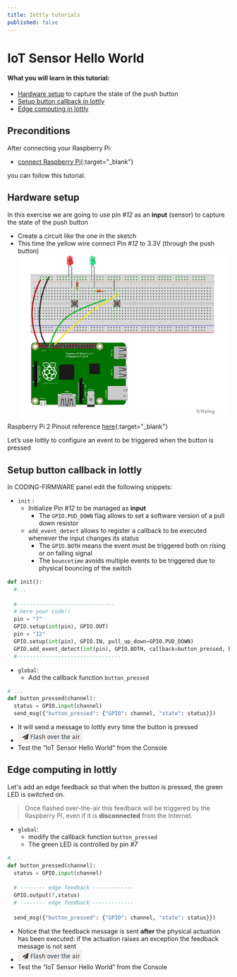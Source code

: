 ```yaml
---
title: Iottly tutorials
published: false
---
```


# IoT Sensor Hello World


#### What you will learn in this tutorial:


- [Hardware setup](#hardware-setup) to capture the state of the push button
- [Setup button callback in Iottly](#setup-button-callback-in-iottly)
- [Edge computing in Iottly](#edge-computing-in-iottly)


## Preconditions

After connecting your Raspberry Pi:
- [connect Raspberry Pi](https://github.com/tomorrowdata/iottly-docs.github.io/blob/WIP/tutorial_connect_raspberrypi.md){:target="_blank"}  

you can follow this tutorial.



## Hardware setup 


In this exercise we are going to use pin *#12* as an **input** (sensor) to capture the state of the push button
- Create a circuit like the one in the sketch
- This time the yellow wire connect Pin *#12* to 3.3V (through the push button)
![Alt text](/images/hardware_set_up2.png)


Raspberry Pi 2 Pinout reference [here](http://www.jameco.com/Jameco/workshop/circuitnotes/raspberry_pi_circuit_note_fig2a.jpg){:target="_blank"} 


Let’s use Iottly to configure an event to be triggered when the button is pressed


## Setup button callback in Iottly


In CODING-FIRMWARE panel edit the following snippets:
- ```init``` :
  - Initialize Pin *#12* to be managed as **input**
    - The ```GPIO.PUD_DOWN``` flag allows to set a software version of a pull down resistor
  - ```add_event_detect``` allows to register a callback to be executed whenever the input changes its status
    - The ```GPIO.BOTH``` means the event must be triggered both on rising or on falling signal
    - The ```bouncetime``` avoids multiple events to be triggered due to physical bouncing of the switch
    
```python
def init():
  #...

  #-------------------------------
  # here your code!!
  pin = "7"
  GPIO.setup(int(pin), GPIO.OUT)
  pin = "12"
  GPIO.setup(int(pin), GPIO.IN, pull_up_down=GPIO.PUD_DOWN)
  GPIO.add_event_detect(int(pin), GPIO.BOTH, callback=button_pressed, bouncetime=200)
  #---------------------------------
``` 
   
- ```global```:
  - Add the callback function ```button_pressed```
  
```python
# ...
def button_pressed(channel):
  status = GPIO.input(channel)
  send_msg({"button_pressed": {"GPIO": channel, "state": status}})
```

- It will send a message to Iottly evry time the button is pressed
-  ![Alt text](/images/flash_botton.png) 
- Test the “IoT Sensor Hello World” from the Console


## Edge computing in Iottly

 
Let's add an edge feedback so that when the button is pressed, the green LED is switched on.

> Once flashed over-the-air this feedback will be triggered by the Raspberry PI, even if it is **disconnected** from the Internet.

- ```global```:
  - modify the callback function ```button_pressed```
  - The green LED is controlled by pin *#7*
  
```python
# ...
def button_pressed(channel):
  status = GPIO.input(channel)
  
  # -------- edge feedback -------------
  GPIO.output(7,status)
  # -------- edge feedback -------------
  
  send_msg({"button_pressed": {"GPIO": channel, "state": status}})
```
- Notice that the feedback message is sent **after** the physical actuation has been executed: if the actuation raises an exception the  feedback message is not sent
-  ![Alt text](/images/flash_botton.png)
- Test the “IoT Sensor Hello World” from the Console




